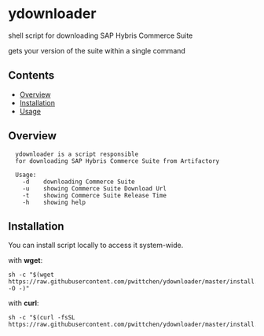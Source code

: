 # ydownloader
shell script for downloading SAP Hybris Commerce Suite

gets your version of the suite within a single command

Contents
--------
- [Overview](#overview)
- [Installation](#installation)
- [Usage](#usage)

Overview
--------

```
  ydownloader is a script responsible
  for downloading SAP Hybris Commerce Suite from Artifactory

  Usage:
    -d    downloading Commerce Suite
    -u    showing Commerce Suite Download Url
    -t    showing Commerce Suite Release Time
    -h    showing help
```

Installation
------------

You can install script locally to access it system-wide.

with **wget**:
```
sh -c "$(wget https://raw.githubusercontent.com/pwittchen/ydownloader/master/install.sh -O -)"
```

with **curl**:
```
sh -c "$(curl -fsSL https://raw.githubusercontent.com/pwittchen/ydownloader/master/install.sh)"
```
